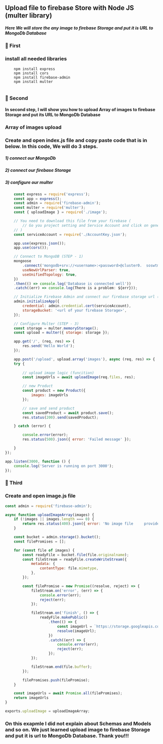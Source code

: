 ## Upload file to firebase Store with Node JS (multer library)

##### Here We will store the any image to firebase Storage and put it is URL to MongoDb Database

### 🌱 First

### install all needed libraries
```
    npm install express
    npm install cors
    npm install firebase-admin
    npm install multer
    
```

### 🌱 Second

#### In second step, I will show you how to upload Array of images to firebase Storage and put its URL to MongoDb Database

### Array of images upload

### Create and open index.js file and copy paste code that is in below. In this code, We will do 3 steps.

##### 1) connect our MongoDb
##### 2) connect our firebase Storage
##### 3) configure our multer 

```javascript
    const express = require('express');
    const app = express();
    const admin = require('firebase-admin');
    const multer = require('multer');
    const { uploadImage } = require('./image');

    // You need to download this file from your firebase (
        // Go you project setting and Service Account and click on generate new private key. Then It will create for you new file. You need to put this file instead of AccountKet.json file
    // )
    const serviceAccount = require('./AccountKey.json');

    app.use(express.json());
    app.use(cors());

    // Connect to MongoDB (STEP - 1)
    mongoose
        .connect('mongodb+srv://<username>:<password>@cluster0.  soswtmt.mongodb.net/products?retryWrites=true&w=majority', {
        useNewUrlParser: true,
        useUnifiedTopology: true,
    })
    .then(() => console.log('Database is connected well'))
    .catch((err) => console.log(There is a problem: ${err}));

    // Initialize Firebase Admin and connect our firebase storage url (STEP - 2)
    admin.initializeApp({
        credential: admin.credential.cert(serviceAccount),
        storageBucket: '<url of your firebase Storage>',
    });

    // Configure Multer (STEP - 3)
    const storage = multer.memoryStorage();
    const upload = multer({ storage: storage });

    app.get('/', (req, res) => {
        res.send('Hello World');
    });

    app.post('/upload', upload.array('images'), async (req, res) => {
    try {
    
        // upload image logic (funcition)
        const imageUrls = await uploadImage(req.files, res);

        // new Product
        const product = new Product({
            images: imageUrls
        });

        // save and send product
        const savedProduct = await product.save();
        res.status(200).send(savedProduct);

    } catch (error) {

        console.error(error);
        res.status(500).json({ error: 'Failed message' });

    }
});

app.listen(3000, function () {
    console.log('Server is running on port 3000');
});
```

### 🌱 Third

### Create and open image.js file

```javascript
const admin = require('firebase-admin');

async function uploadImageArray(images) {
    if (!images || images.length === 0) {
        return res.status(400).json({ error: 'No image file     provided' });
    }

    const bucket = admin.storage().bucket();
    const filePromises = [];

    for (const file of images) {
        const readyFile = bucket.file(file.originalname);
        const fileStream = readyFile.createWriteStream({
            metadata: {
                contentType: file.mimetype,
            },
        });

        const filePromise = new Promise((resolve, reject) => {
            fileStream.on('error', (err) => {
                console.error(err);
                reject(err);
            });

            fileStream.on('finish', () => {
                readyFile.makePublic()
                    .then(() => {
                        const imageUrl = `https://storage.googleapis.com/${bucket.name}/${readyFile.name}`;
                        resolve(imageUrl);
                    })
                    .catch((err) => {
                        console.error(err);
                        reject(err);
                    });
            });

            fileStream.end(file.buffer);
        });

        filePromises.push(filePromise);
    }

    const imageUrls = await Promise.all(filePromises);
    return imageUrls
}

exports.uploadImage = uploadImageArray;
```

### On this exapmle I did not explain about Schemas and Models and so on. We just learned upload image to firebase Storage and put it is url to MongoDb Database. Thank you!!!

